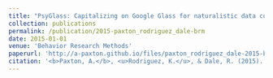 ```yaml
---
title: "PsyGlass: Capitalizing on Google Glass for naturalistic data collection"
collection: publications
permalink: /publication/2015-paxton_rodriguez_dale-brm
date: 2015-01-01
venue: 'Behavior Research Methods'
paperurl: 'http://a-paxton.github.io/files/paxton_rodriguez_dale-2015-brm.pdf'
citation: '<b>Paxton, A.</b>, <u>Rodriguez, K.</u>, & Dale, R. (2015). PsyGlass: Capitalizing on Google Glass for naturalistic data collection. <i>Behavior Research Methods</i>, <i>47</i>(3), 608-619.'
---
```

